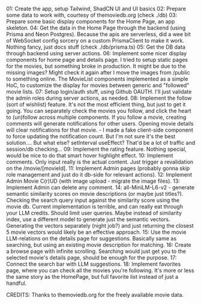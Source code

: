 01: Create the app, setup Tailwind, ShadCN UI and UI basics
02: Prepare some data to work with, courtesy of themoviedb.org (check ./db)
03: Prepare some basic display components for the Home Page, an app skeleton.
04: Get the data in the Home Page through the backend (using Prisma and Neon Postgres). Because the apis are serverless, did a wee bit of WebSocket config sorcery on a custom PrismaClient to make it work. Nothing fancy, just docs stuff (check ./db/prisma.ts)
05: Get the DB data through backend using server actions.
06: Implement some nicer display components for home page and details page. I tried to setup static pages for the movies, but something broke in production. It might be due to the missing images? Might check it again after I move the images from /public to something online. The MovieList components implemented as a simple HoC, to customize the display for movies between generic and "followed" movie lists.
07: Setup login/auth stuff, using Github OAUTH. I'll just validate the admin roles during server actions, as needed.
08: Implement the follow (sort of wishlist) feature. It's not the most efficient thing, but just to get it going. You can separately check the movies you follow, and click the heart to (un)follow across multiple components. If you follow a movie, creating comments will generate notifications for other users. Opening movie details will clear notifications for that movie. - I made a fake client-side component to force updating the notification count. But I'm not sure it's the best solution.... But what else? setInterval useEffect? That'd be a lot of traffic and session/db checking...
09: Implement the rating feature. Nothing special, would be nice to do that smart hover highlight effect.
10: Implement comments. Only input really is the actual content. Just trigger a revalidation on the /movie/\[movieId].
11: Implement Admin pages (probably gonna skip role management and just do it db-side for relevant actions).
12: Implement Admin Movie C(r)UD (with image upload - migrate the image files).
13: Implement Admin can delete any comment.
14: all-MiniLM-L6-v2 - generate semantic similarity scores on movie descriptions (or maybe just titles?). Checking the search query input against the similarity score using the movie db. Current implementation is terrible, and can really eat through your LLM credits. Should limit user queries. Maybe instead of similarity index, use a different model to generate just the
semantic vectors. Generating the vectors separately (night job?) and just returning the closest 5 movie vectors would likely be an effective approach.
15: Use the movie LLM-relations on the details page for suggestions. Basically same as searching, but using an existing movie description for matching.
16: Create a browse page with infinite scrolling. Searching would just get you to the selected movie's details page, should be enough for the purpose.
17: Connect the search bar with LLM suggestions.
18: Implement favorites page, where you can check all the movies you're following. It's more or less the same story as the HomePage, but full favorite list instead of just a handful.

CREDITS:
Thanks to themoviedb.org for the freely available movie data.
